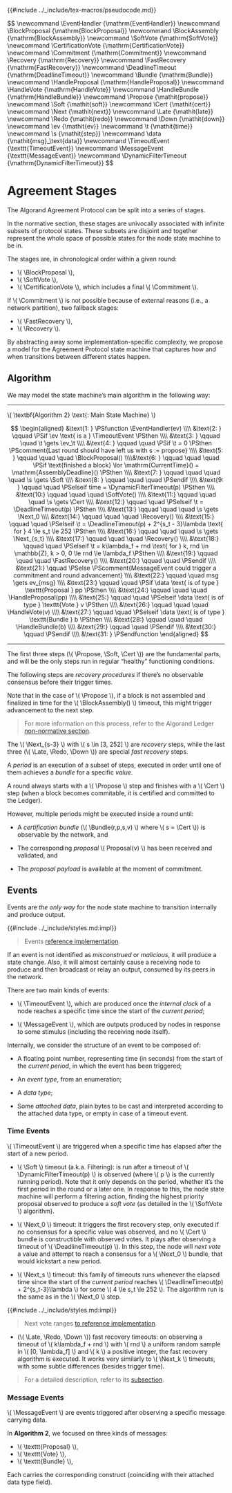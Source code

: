 {{#include ../_include/tex-macros/pseudocode.md}}

$$
\newcommand \EventHandler {\mathrm{EventHandler}}
\newcommand \BlockProposal {\mathrm{BlockProposal}}
\newcommand \BlockAssembly {\mathrm{BlockAssembly}}
\newcommand \SoftVote {\mathrm{SoftVote}}
\newcommand \CertificationVote {\mathrm{CertificationVote}}
\newcommand \Commitment {\mathrm{Commitment}}
\newcommand \Recovery {\mathrm{Recovery}}
\newcommand \FastRecovery {\mathrm{FastRecovery}}
\newcommand \DeadlineTimeout {\mathrm{DeadlineTimeout}}
\newcommand \Bundle {\mathrm{Bundle}}
\newcommand \HandleProposal {\mathrm{HandleProposal}}
\newcommand \HandleVote {\mathrm{HandleVote}}
\newcommand \HandleBundle {\mathrm{HandleBundle}}
\newcommand \Propose {\mathit{propose}}
\newcommand \Soft {\mathit{soft}}
\newcommand \Cert {\mathit{cert}}
\newcommand \Next {\mathit{next}}
\newcommand \Late {\mathit{late}}
\newcommand \Redo {\mathit{redo}}
\newcommand \Down {\mathit{down}}
\newcommand \ev {\mathit{ev}}
\newcommand \t {\mathit{time}}
\newcommand \s {\mathit{step}}
\newcommand \data {\mathit{msg}_\text\{data}}
\newcommand \TimeoutEvent {\texttt{TimeoutEvent}}
\newcommand \MessageEvent {\texttt{MessageEvent}}
\newcommand \DynamicFilterTimeout {\mathrm{DynamicFilterTimeout}}
$$

# Agreement Stages

The Algorand Agreement Protocol can be split into a series of stages.

In the normative section, these stages are univocally associated with infinite subsets
of protocol states. These subsets are disjoint and together represent the whole
space of possible states for the node state machine to be in.

The stages are, in chronological order within a given round:

- \\( \BlockProposal \\),
- \\( \SoftVote \\),
- \\( \CertificationVote \\), which includes a final \\( \Commitment \\).

If \\( \Commitment \\) is not possible because of external reasons (i.e., a network
partition), two fallback stages:

- \\( \FastRecovery \\),
- \\( \Recovery \\).

By abstracting away some implementation-specific complexity, we propose a model for
the Agreement Protocol state machine that captures how and when transitions between
different states happen.

## Algorithm

We may model the state machine’s main algorithm in the following way:

---

\\( \textbf{Algorithm 2} \text{: Main State Machine} \\)

<!-- markdownlint-disable MD013 -->
$$
\begin{aligned}
&\text{1: } \PSfunction \EventHandler(ev) \\\\
&\text{2: } \qquad \PSif \ev \text{ is a } \TimeoutEvent \PSthen \\\\
&\text{3: } \qquad \quad \t \gets \ev_\t \\\\
&\text{4: } \qquad \quad \PSif \t = 0 \PSthen \PScomment{Last round should have left us with s := propose} \\\\
&\text{5: } \qquad \quad \quad \BlockProposal() \\\\&\text{6: } \qquad \quad \quad \PSif \text{finished a block} \lor \mathrm{CurrentTime}() = \mathrm{AssemblyDeadline}() \PSthen \\\\
&\text{7: } \qquad \quad \quad \quad \s \gets \Soft \\\\
&\text{8: } \qquad \quad \quad \PSendif \\\\
&\text{9: } \qquad \quad \PSelseif time = \DynamicFilterTimeout(p) \PSthen \\\\
&\text{10:} \qquad \quad \quad \SoftVote() \\\\
&\text{11:} \qquad \quad \quad \s \gets \Cert \\\\
&\text{12:} \qquad \quad \PSelseif \t = \DeadlineTimeout(p) \PSthen \\\\
&\text{13:} \qquad \quad \quad \s \gets \Next_0 \\\\
&\text{14:} \qquad \quad \quad \Recovery() \\\\
&\text{15:} \qquad \quad \PSelseif \t = \DeadlineTimeout(p) + 2^{s_t - 3}\lambda \text{ for } 4 \le s_t \le 252 \PSthen \\\\
&\text{16:} \qquad \quad \quad \s \gets \Next_{s_t} \\\\
&\text{17:} \qquad \quad \quad \Recovery() \\\\
&\text{18:} \qquad \quad \PSelseif \t = k\lambda_f + rnd \text{ for } k, rnd \in \mathbb{Z}, k > 0, 0 \le rnd \le \lambda_f \PSthen \\\\
&\text{19:} \qquad \quad \quad \FastRecovery() \\\\
&\text{20:} \qquad \quad \PSendif \\\\
&\text{21:} \qquad \PSelse \PScomment{MessageEvent could trigger a commitment and round advancement} \\\\
&\text{22:} \qquad \quad msg \gets ev_{msg} \\\\
&\text{23:} \qquad \quad \PSif \data \text{ is of type } \texttt{Proposal } pp \PSthen \\\\
&\text{24:} \qquad \quad \quad \HandleProposal(pp) \\\\
&\text{25:} \qquad \quad \PSelseif \data \text{ is of type } \texttt{Vote } v \PSthen \\\\
&\text{26:} \qquad \quad \quad \HandleVote(v) \\\\
&\text{27:} \qquad \quad \PSelseif \data \text{ is of type } \texttt{Bundle } b \PSthen \\\\
&\text{28:} \qquad \quad \quad \HandleBundle(b) \\\\
&\text{29:} \qquad \quad \PSendif \\\\
&\text{30:} \qquad \PSendif \\\\
&\text{31: } \PSendfunction
\end{aligned}
$$
<!-- markdownlint-enable MD013 -->

---

The first three steps (\\( \Propose, \Soft, \Cert \\)) are the fundamental parts,
and will be the only steps run in regular “healthy” functioning conditions.

The following steps are _recovery procedures_ if there’s no observable consensus
before their trigger times.

Note that in the case of \\( \Propose \\), if a block is not assembled and finalized
in time for the \\( \BlockAssembly() \\) timeout, this might trigger advancement
to the next step.

> For more information on this process, refer to the Algorand Ledger
> [non-normative section](../ledger/ledger-nn-txpool-block-assembly.md).

The \\( \Next_{s-3} \\) with \\( s \in [3, 252] \\) are _recovery_ steps, while
the last three (\\( \Late, \Redo, \Down \\)) are special _fast recovery_ steps.

A _period_ is an execution of a subset of steps, executed in order until one of
them achieves a _bundle_ for a specific _value_.

A round always starts with a \\( \Propose \\) step and finishes with a \\( \Cert \\)
step (when a block becomes commitable, it is certified and committed to the Ledger).

However, multiple periods might be executed inside a round until:

- A _certification bundle_ (\\( \Bundle(r,p,s,v) \\) where \\( s = \Cert \\)) is
observable by the network, and

- The corresponding _proposal_ \\( Proposal(v) \\) has been received and validated,
and

- The _proposal payload_ is available at the moment of commitment.

## Events

Events are _the only way_ for the node state machine to transition internally and
produce output.

{{#include ../_include/styles.md:impl}}
> Events [reference implementation](https://github.com/algorand/go-algorand/blob/c60db8dbc4b0dd164f0bb764e1464d4ebef38bb4/agreement/events.go#L76).

If an event is not identified as _misconstrued_ or _malicious_, it will produce
a state change. Also, it will almost certainly cause a receiving node to
produce and then broadcast or relay an output, consumed by its peers in the network.

There are two main kinds of events:

- \\( \TimeoutEvent \\), which are produced once the _internal clock_ of a node
reaches a specific time since the start of the _current period_;

- \\( \MessageEvent \\), which are outputs produced by nodes in response to some
stimulus (including the receiving node itself).

Internally, we consider the structure of an event to be composed of:

- A floating point number, representing time (in seconds) from the start of the
_current period_, in which the event has been triggered;

- An _event type_, from an enumeration;

- A _data type_;

- Some _attached data_, plain bytes to be cast and interpreted according to the attached
data type, or empty in case of a timeout event.

### Time Events

\\( \TimeoutEvent \\) are triggered when a specific time has elapsed after the start
of a new period.

- \\( \Soft \\) timeout (a.k.a. Filtering): is run after a timeout of \\( \DynamicFilterTimeout(p) \\)
is observed (where \\( p \\) is the currently running period). Note that it only
depends on the period, whether it’s the first period in the round or a later one.
In response to this, the node state machine will perform a filtering action, finding
the highest priority proposal observed to produce a _soft vote_ (as detailed in
the \\( \SoftVote \\) algorithm).

- \\( \Next_0 \\) timeout: it triggers the first recovery step, only executed if
no consensus for a specific value was observed, and no \\( \Cert \\) bundle is
constructible with observed votes. It plays after observing a timeout of \\( \DeadlineTimeout(p) \\).
In this step, the node will _next vote_ a value and attempt to reach a consensus
for a \\( \Next_0 \\) bundle, that would kickstart a new period.

- \\( \Next_s \\) timeout: this family of timeouts runs whenever the elapsed time
since the start of the _current period_ reaches \\( \DeadlineTimeout(p) + 2^{s_t-3}\lambda \\)
for some \\( 4 \le s_t \le 252 \\). The algorithm run is the same as in the \\( \Next_0 \\)
step.

{{#include ../_include/styles.md:impl}}
> Next vote ranges [to reference implementation](https://github.com/algorand/go-algorand/blob/55011f93fddb181c643f8e3f3d3391b62832e7cd/agreement/types.go#L103C15-L103C29).

- (\\( \Late, \Redo, \Down \\)) fast recovery timeouts: on observing a timeout of
\\( k\lambda_f + rnd \\) with \\( rnd \\) a uniform random sample in \\( [0, \lambda_f] \\)
and \\( k \\) a positive integer, the fast recovery algorithm is executed. It works
very similarly to \\( \Next_k \\) timeouts, with some subtle differences (besides
trigger time).

> For a detailed description, refer to its [subsection](./abft-nn-fast-recovery.md).

### Message Events

\\( \MessageEvent \\) are events triggered after observing a specific message carrying
data.

In **Algorithm 2**, we focused on three kinds of messages:

- \\( \texttt{Proposal} \\),
- \\( \texttt{Vote} \\),
- \\( \texttt{Bundle} \\),

Each carries the corresponding construct (coinciding with their attached data type
field).
